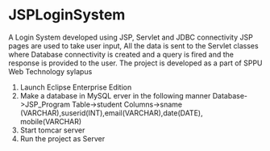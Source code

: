 # JSPLoginSystem
A Login System developed using JSP, Servlet and JDBC connectivity 
JSP pages are used to take user input, All the data is sent to the Servlet classes where Database connectivity is created and a query is fired and the response is provided to the user. The project is developed as a part of SPPU Web Technology sylapus

1. Launch Eclipse Enterprise Edition
2. Make a database in MySQL erver in the following manner
  Database->JSP_Program
  Table->student
  Columns->sname (VARCHAR),suserid(INT),email(VARCHAR),date(DATE), mobile(VARCHAR)
3. Start tomcar server
4. Run the project as Server
